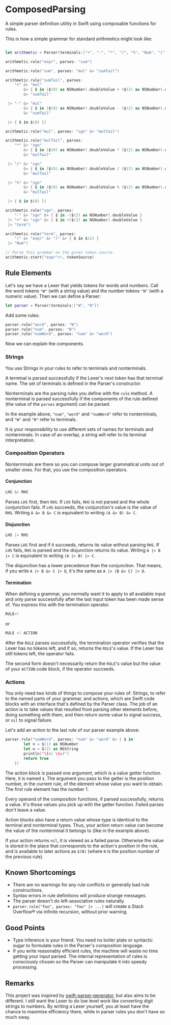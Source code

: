 ComposedParsing
===============

A simple parser definition utility in Swift using composable functions for rules.

This is how a simple grammar for standard arithmetics might look like:

```swift

let arithmetic = Parser(terminals:["+", "-", "*", "/", "%", "Num", "(", ")"])

arithmetic.rule("expr", parses: "sum")

arithmetic.rule("sum", parses: "mul" &> "sumTail")

arithmetic.rule("sumTail", parses:
    "+" &> "mul"
        &> { $ in ($(0) as NSNumber).doubleValue + ($(2) as NSNumber).doubleValue }
        &> "sumTail"

 |> "-" &> "mul"
        &> { $ in ($(0) as NSNumber).doubleValue - ($(2) as NSNumber).doubleValue }
        &> "sumTail"

 |> { $ in $(0) })

arithmetic.rule("mul", parses: "sgn" &> "mulTail")

arithmetic.rule("mulTail", parses:
    "*" &> "sgn"
        &> { $ in ($(0) as NSNumber).doubleValue * ($(2) as NSNumber).doubleValue }
        &> "mulTail"

 |> "/" &> "sgn"
        &> { $ in ($(0) as NSNumber).doubleValue / ($(2) as NSNumber).doubleValue }
        &> "mulTail"

 |> "%" &> "sgn"
        &> { $ in ($(0) as NSNumber).doubleValue % ($(2) as NSNumber).doubleValue }
        &> "mulTail"

 |> { $ in $(0) })

arithmetic.rule("sgn", parses:
    "-" &> "sgn" &> { $ in -($(2) as NSNumber).doubleValue }
 |> "+" &> "sgn" &> { $ in +($(2) as NSNumber).doubleValue }
 |> "term")

arithmetic.rule("term", parses:
    "(" &> "expr" &> ")" &> { $ in $(2) }
 |> "Num")

// Parse this grammar on the given token source.
arithmetic.start("expr"<!, tokenSource)
```

## Rule Elements

Let's say we have a Lexer that yields tokens for words and numbers.  Call the word tokens `"W"` (with a string value) and the number tokens `"N"` (with a numeric value).  Then we can define a Parser:

```swift
let parser = Parser(terminals:["W", "N"])
```

Add some rules:

```swift
parser.rule("word", parses: "W")
parser.rule("num", parses: "N")
parser.rule("numWord", parses: "num" &> "word")
```

Now we can explain the components.

### Strings

You use Strings in your rules to refer to terminals and nonterminals.

A terminal is parsed successfully if the Lexer's next token has that terminal name.  The set of terminals is defined in the Parser's constructor.

Nonterminals are the parsing rules you define with the `rule` method.  A nonterminal is parsed successfully if the components of the rule defined (the value of the `parses` argument) can be parsed.

In the example above, `"num"`, `"word"` and `"numWord"` refer to nonterminals, and `"W"` and `"N"` refer to terminals.

It is your responsibility to use different sets of names for terminals and nonterminals.  In case of an overlap, a string will refer to its terminal interpretation.

### Composition Operators

Nonterminals are there so you can compose larger grammatical units out of smaller ones.  For that, you use the composition operators.

#### Conjunction
```swift
LHS &> RHS
```
Parses `LHS` first, then `RHS`.  If `LHS` fails, `RHS` is not parsed and the whole conjunction fails.  If `LHS` succeeds, the conjunction's value is the value of `RHS`.  Writing `A &> B &> C` is equivalent to writing `(A &> B) &> C`.

#### Disjunction
```swift
LHS |> RHS
```
Parses `LHS` first and if it succeeds, returns its value without parsing `RHS`.  If `LHS` fails, `RHS` is parsed and the disjunction returns its value.  Writing `A |> B |> C` is equivalent to writing `(A |> B) |> C`.

The disjunction has a lower precedence than the conjunction.  That means, if you write `A |> B &> C |> D`, it's the same as `A |> (B &> C) |> D`.

#### Termination

When defining a grammar, you normally want it to apply to all available input and only parse successfully after the last input token has been made sense of.  You express this with the termination operator.

```swift
RULE<!
```
or

```swift
RULE <! ACTION
```

After the `RULE` parses successfully, the termination operator verifies that the Lexer has no tokens left, and if so, returns the `RULE`'s value.  If the Lexer has still tokens left, the operator fails.

The second form doesn't necessarily return the `RULE`'s value but the value of your `ACTION` code block, if the operator succeeds.

### Actions

You only need two kinds of things to compose your rules of: Strings, to refer to the named parts of your grammar, and actions, which are Swift code blocks with an interface that's defined by the Parser class.  The job of an action is to take values that resulted from parsing other elements before, doing something with them, and then return some value to signal success, or `nil` to signal failure.

Let's add an action to the last rule of our parser example above:

```swift
parser.rule("numWord", parses: "num" &> "word" &> { $ in
		let n = $(1) as NSNumber
		let w = $(2) as NSString
		println("\(n) \(w)")
		return true
	})
```

The action block is passed one argument, which is a value getter function.  Here, it is named `$`.  The argument you pass to the getter is the position number, in the current rule, of the element whose value you want to obtain.  The first rule element has the number 1.

Every operand of the composition functions, if parsed successfully, returns a value.  It's those values you pick up with the getter function.  Failed parses don't leave a value.

Action blocks also have a return value whose type is identical to the terminal and nonterminal types.  Thus, your action return value can become the value of the nonterminal it belongs to (like in the example above).

If your action returns `nil`, it is viewed as a failed parse.  Otherwise the value is stored in the place that corresponds to the action's position in the rule, and is available to later actions as `$(N)` (where `N` is the position number of the previous rule).

## Known Shortcomings

- There are no warnings for any rule conflicts or generally bad rule constructions.
- Syntax errors in rule definitions will produce strange messages.
- The parser doesn't do left-associative rules naturally.
- `parser.rule("foo", parses: "foo" |> ...)` *will* create a Stack Overflow® via infinite recursion, without prior warning.

## Good Points

- Type inference is your friend.  You need no boiler plate or syntactic sugar to formulate rules in the Parser's composition language.
- If you write reasonably efficient rules, the machine will waste no time getting your input parsed.  The internal representation of rules is consciously chosen so the Parser can manipulate it into speedy processing.

## Remarks

This project was inspired by  [swift-parser-generator](https://github.com/dparnell/swift-parser-generator), but also aims to be different.  I still want the Lexer to do low level work like converting digit strings to numbers.  By writing a Lexer yourself, you at least have the chance to maximise efficiency there, while in parser rules you don't have so much sway.
